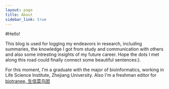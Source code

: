 ```yaml
---
layout: page
title: About
sidebar_link: true
---
```


#Hello!
<p class="message">
This blog is used for logging my endeavors in research, including summaries, the knowledge I got from study and communication with others and also some intresting insights of my future career. Hope the dots I met along this road could finally connect some beautiful sentences:).

For this moment, I'm a graduate with the major of bioinformatics, working in Life Science Institute, Zhejiang University. Also I'm a freshman editor for <a href="https://vip.biotrainee.com">biotranee, 生信菜鸟团</a>
</p>
